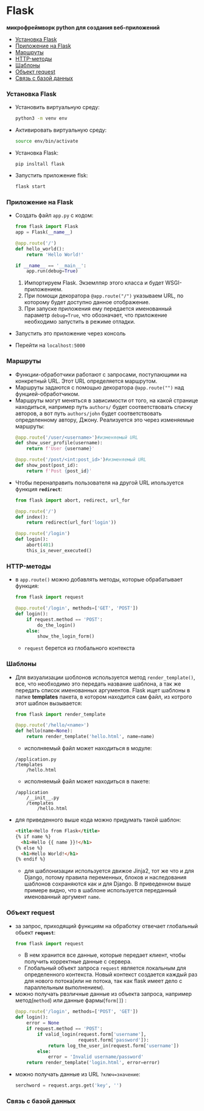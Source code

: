 # Flask
**микрофреймворк python для создания веб-приложений**

+ [Установка Flask](#installing)
+ [Приложение на Flask](#app)
+ [Маршруты](#paths)
+ [HTTP-методы](#methods)
+ [Шаблоны](#templates)
+ [Объект request](#request)
+ [Связь с базой данных](#bd)


### <a name="installing"></a> Установка Flask
+ Установить виртуальную среду: 
    ```bash
    python3 -m venv env
    ```
+ Активировать виртуальную среду:
    ```bash
    source env/bin/activate
    ```
+ Установка Flask:
    ```
    pip insltall flask
    ```
+ Запустить приложение flsk:
    ```bash
    flask start
    ```

### <a name="app"> </a> Приложение на Flask 
+ Создать файл `app.py` с кодом:
    ```python
    from flask import Flask
    app = Flask(__name__)

    @app.route('/')
    def hello_world():
        return 'Hello World!'

    if __name__ == '__main__':
        app.run(debug=True)
    ```
    1. Импортируем Flask. Экземлпяр этого класса и будет WSGI-приложением.
    2. При помощи декоратора `@app.route("/")` указываем URL, по которому будет доступно данное отображение.
    3. При запуске приложения ему передается именованный параметр `debug=True`, что обозначает, что приложение необходимо запустить в режиме отладки.

+ Запустить это приложение через консоль
+ Перейти на `localhost:5000`

### <a name="paths"></a> Маршруты
+ Функции-обработчики работают с запросами, поступающими на конкретный URL. Этот URL определяется маршрутом.
+ Маршруты задаются с помощью декоратора `@app.route("")` над фунцией-обработчиком.
+ Маршруты могут меняться в зависимости от того, на какой странице находиться, например путь `authors/` будет соответствовать списку авторов, а вот путь `authors/john` будет соответствовать определенному автору, Джону. Реализуется это через изменяемые маршруты:
    ```py
    @app.route('/user/<username>')#изменяемый URL
    def show_user_profile(username):
        return f'User {username}'
    ```
    ```py
    @app.route('/post/<int:post_id>')#изменяемый URL
    def show_post(post_id):
        return f'Post {post_id}'
    ```
+ Чтобы перенаправить пользователя на другой URL ипользуется функция **`redirect`**:
    ```py
    from flask import abort, redirect, url_for

    @app.route('/')
    def index():
        return redirect(url_for('login'))

    @app.route('/login')
    def login():
        abort(401)
        this_is_never_executed()
    ```

### <a name="methods"></a> HTTP-методы
+ в `app.route()` можно добавлять методы, которые обрабатывает функция:
    ```py
    from flask import request

    @app.route('/login', methods=['GET', 'POST'])
    def login():
        if request.method == 'POST':
            do_the_login()
        else:
            show_the_login_form()
    ```
    + `request` берется из глобального контекста


### <a name="templates"> </a> Шаблоны
+ Для визуализации шоблонов используется метод `render_template()`, все, что необходимо это передать название шаблона, а так же передать список именованных аргументов. Flask ищет шаблоны в папке **templates** пакета, в котором находится сам файл, из котрого этот шаблон вызывается: 
    ```py
    from flask import render_template

    @app.route('/hello/<name>')
    def hello(name=None):
        return render_template('hello.html', name=name)
    ```
    + исполняемый файл может находиться в модуле:
    ```
    /application.py
    /templates
        /hello.html
    ```
    + исполняемый файл может находиться в пакете:
    ```
    /application
        /__init__.py
        /templates
            /hello.html
    ```
+ для приведенного выше кода можно придумать такой шаблон:
    ```html
    <title>Hello from Flask</title>
    {% if name %}
      <h1>Hello {{ name }}!</h1>
    {% else %}
      <h1>Hello World!</h1>
    {% endif %}
    ```
    + для шаблонизации используется движое Jinja2, тот же что и для Django, потому правила переменных, блоков и наследования шаблонов сохраняются как и для Django. В приведенном выше примере видно, что в шаблоне используется переданный именованный аргумент `name`.

### <a name="request"></a> Объект request
+ за запрос, приходящий функциям на обработку отвечает глобальный обьект **`request`**:
    ```py
    from flask import request
    ```
    + В нем хранится все данные, которые передает клиент, чтобы получить корректные данные с сервера.
    + Глобальный объект запроса `request` является локальным для определенного контекста. Новый контекст создается каждый раз для нового потока(или не потока, так как flask имеет дело с параллельным выполнением).
+ можно получать рвзличные данные из объекта запроса, например метод(`method`) или данные фармы(`form[]`) :
    ```py
    @app.route('/login', methods=['POST', 'GET'])
    def login():
        error = None
        if request.method == 'POST':
            if valid_login(request.form['username'],
                           request.form['password']):
                return log_the_user_in(request.form['username'])
            else:
                error = 'Invalid username/password'
        return render_template('login.html', error=error)
    ```
+ можно получать данные из URL `?ключ=значение`:
    ```py
    serchword = request.args.get('key', '')
    ```
### <a name="bd"></a> Связь с базой данных
